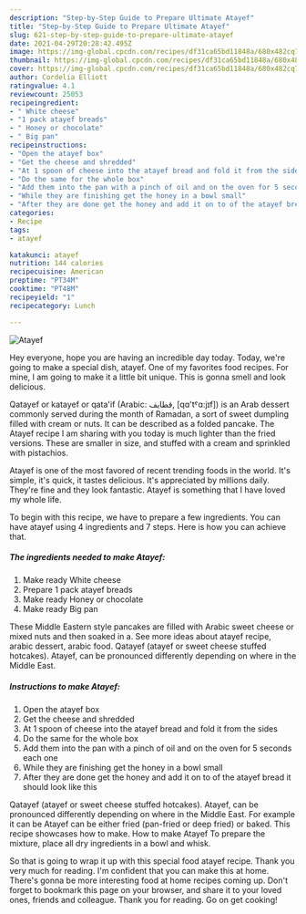 ```yaml
---
description: "Step-by-Step Guide to Prepare Ultimate Atayef"
title: "Step-by-Step Guide to Prepare Ultimate Atayef"
slug: 621-step-by-step-guide-to-prepare-ultimate-atayef
date: 2021-04-29T20:28:42.495Z
image: https://img-global.cpcdn.com/recipes/df31ca65bd11848a/680x482cq70/atayef-recipe-main-photo.jpg
thumbnail: https://img-global.cpcdn.com/recipes/df31ca65bd11848a/680x482cq70/atayef-recipe-main-photo.jpg
cover: https://img-global.cpcdn.com/recipes/df31ca65bd11848a/680x482cq70/atayef-recipe-main-photo.jpg
author: Cordelia Elliott
ratingvalue: 4.1
reviewcount: 25053
recipeingredient:
- " White cheese"
- "1 pack atayef breads"
- " Honey or chocolate"
- " Big pan"
recipeinstructions:
- "Open the atayef box"
- "Get the cheese and shredded"
- "At 1 spoon of cheese into the atayef bread and fold it from the sides"
- "Do the same for the whole box"
- "Add them into the pan with a pinch of oil and on the oven for 5 seconds each one"
- "While they are finishing get the honey in a bowl small"
- "After they are done get the honey and add it on to of the atayef bread it should look like this"
categories:
- Recipe
tags:
- atayef

katakunci: atayef 
nutrition: 144 calories
recipecuisine: American
preptime: "PT34M"
cooktime: "PT48M"
recipeyield: "1"
recipecategory: Lunch

---
```



![Atayef](https://img-global.cpcdn.com/recipes/df31ca65bd11848a/680x482cq70/atayef-recipe-main-photo.jpg)

Hey everyone, hope you are having an incredible day today. Today, we're going to make a special dish, atayef. One of my favorites food recipes. For mine, I am going to make it a little bit unique. This is gonna smell and look delicious.

Qatayef or katayef or qata&#39;if (Arabic: قطايف‎, [qɑ&#39;tˤɑ:jɪf]) is an Arab dessert commonly served during the month of Ramadan, a sort of sweet dumpling filled with cream or nuts. It can be described as a folded pancake. The Atayef recipe I am sharing with you today is much lighter than the fried versions. These are smaller in size, and stuffed with a cream and sprinkled with pistachios.

Atayef is one of the most favored of recent trending foods in the world. It's simple, it's quick, it tastes delicious. It's appreciated by millions daily. They're fine and they look fantastic. Atayef is something that I have loved my whole life.


To begin with this recipe, we have to prepare a few ingredients. You can have atayef using 4 ingredients and 7 steps. Here is how you can achieve that.

<!--inarticleads1-->

##### The ingredients needed to make Atayef:

1. Make ready  White cheese
1. Prepare 1 pack atayef breads
1. Make ready  Honey or chocolate
1. Make ready  Big pan


These Middle Eastern style pancakes are filled with Arabic sweet cheese or mixed nuts and then soaked in a. See more ideas about atayef recipe, arabic dessert, arabic food. Qatayef (atayef or sweet cheese stuffed hotcakes). Atayef, can be pronounced differently depending on where in the Middle East. 

<!--inarticleads2-->

##### Instructions to make Atayef:

1. Open the atayef box
1. Get the cheese and shredded
1. At 1 spoon of cheese into the atayef bread and fold it from the sides
1. Do the same for the whole box
1. Add them into the pan with a pinch of oil and on the oven for 5 seconds each one
1. While they are finishing get the honey in a bowl small
1. After they are done get the honey and add it on to of the atayef bread it should look like this


Qatayef (atayef or sweet cheese stuffed hotcakes). Atayef, can be pronounced differently depending on where in the Middle East. For example it can be Atayef can be either fried (pan-fried or deep fried) or baked. This recipe showcases how to make. How to make Atayef To prepare the mixture, place all dry ingredients in a bowl and whisk. 

So that is going to wrap it up with this special food atayef recipe. Thank you very much for reading. I'm confident that you can make this at home. There's gonna be more interesting food at home recipes coming up. Don't forget to bookmark this page on your browser, and share it to your loved ones, friends and colleague. Thank you for reading. Go on get cooking!
